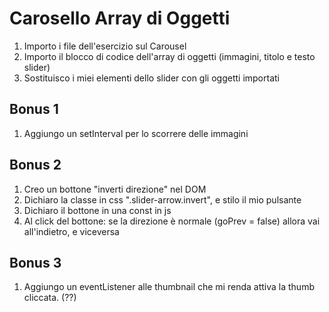 Carosello Array di Oggetti
===

1. Importo i file dell'esercizio sul Carousel
1. Importo il blocco di codice dell'array di oggetti (immagini, titolo e testo slider)
1. Sostituisco i miei elementi dello slider con gli oggetti importati

## Bonus 1 
1. Aggiungo un setInterval per lo scorrere delle immagini

## Bonus 2
1. Creo un bottone "inverti direzione" nel DOM
1. Dichiaro la classe in css ".slider-arrow.invert", e stilo il mio pulsante
1. Dichiaro il bottone in una const in js
1. Al click del bottone: se la direzione è normale (goPrev = false) allora vai all'indietro, e viceversa
## Bonus 3
1. Aggiungo un eventListener alle thumbnail che mi renda attiva la thumb cliccata. (??)